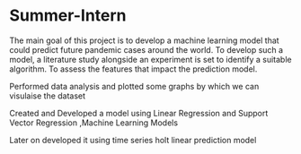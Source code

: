 # Summer-Intern

The main goal of this project is to develop a machine learning model that could predict future pandemic cases  around the world. To develop such a model, a literature study alongside an experiment is set to identify a suitable algorithm. To assess the features that impact the prediction model.

Performed data analysis and plotted some graphs by which we can visulaise the dataset

Created and Developed a model using Linear Regression and Support Vector Regression ,Machine Learning Models

Later on developed it using time series holt linear prediction model
   
